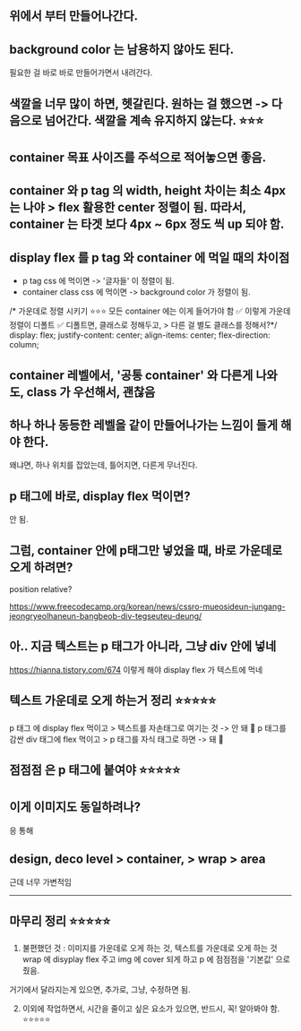 ## 위에서 부터 만들어나간다. 


## background color 는 남용하지 않아도 된다. 
필요한 걸 바로 바로 만들어가면서 내려간다. 


## 색깔을 너무 많이 하면, 헷갈린다. 원하는 걸 했으면 -> 다음으로 넘어간다. 색깔을 계속 유지하지 않는다. ⭐⭐⭐ 


## container 목표 사이즈를 주석으로 적어놓으면 좋음. 


## container 와 p tag 의 width, height 차이는 최소 4px 는 나야 > flex 활용한 center 정렬이 됨. 따라서, container 는 타겟 보다 4px ~ 6px 정도 씩 up 되야 함. 


## display flex 를 p tag 와 container 에 먹일 때의 차이점 
    
- p tag css 에 먹이면 -> '글자들' 이 정렬이 됨. 
- container class css 에 먹이면 -> background color 가 정렬이 됨. 


/* 가운데로 정렬 시키기 ⭐⭐⭐ 모든 container 에는 이게 들어가야 함
✅ 이렇게 가운데 정렬이 디폴트
✅ 디폴트면, 클래스로 정해두고, > 다른 걸 별도 클래스를 정해서?*/
display: flex;
justify-content: center;
align-items: center;
flex-direction: column;


## container 레벨에서, '공통 container' 와 다른게 나와도, class 가 우선해서, 괜찮음  


## 하나 하나 동등한 레벨을 같이 만들어나가는 느낌이 들게 해야 한다. 
왜냐면, 하나 위치를 잡았는데, 틀어지면, 다른게 무너진다. 


## p 태그에 바로, display flex 먹이면? 
안 됨. 


## 그럼, container 안에 p태그만 넣었을 때, 바로 가운데로 오게 하려면? 
position relative? 

https://www.freecodecamp.org/korean/news/cssro-mueosideun-jungang-jeongryeolhaneun-bangbeob-div-tegseuteu-deung/

## 아.. 지금 텍스트는 p 태그가 아니라, 그냥 div 안에 넣네 
https://hianna.tistory.com/674
이렇게 해야 display flex 가 텍스트에 먹네 

## 텍스트 가운데로 오게 하는거 정리 ⭐⭐⭐⭐⭐ 
p 태그 에 display flex 먹이고 > 텍스트를 자손태그로 여기는 것 -> 안 돼 📛 
p 태그를 감싼 div 태그에 flex 먹이고 > p 태그를 자식 태그로 하면 -> 돼 🔵


## 점점점 은 p 태그에 붙여야 ⭐⭐⭐⭐⭐ 


## 이게 이미지도 동일하려나? 
응 통해 


## design, deco level > container, > wrap > area 
근데 너무 가변적임 

--- 

## 마무리 정리 ⭐⭐⭐⭐⭐ 

1. 불편했던 것 : 이미지를 가운데로 오게 하는 것, 텍스트를 가운데로 오게 하는 것 
wrap 에 disyplay flex 주고 
img 에 cover 되게 하고 
p 에 점점점을 '기본값' 으로 줬음. 

거기에서 달라지는게 있으면, 추가로, 그냥, 수정하면 됨. 

2. 이외에 작업하면서, 시간을 줄이고 싶은 요소가 있으면, 반드시, 꼭! 알아봐야 함. ⭐⭐⭐⭐⭐ 